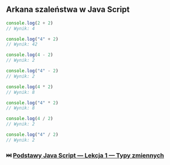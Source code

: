 ## Arkana szaleństwa w Java Script

```js
console.log(2 + 2)
// Wynik: 4

console.log("4" + 2)
// Wynik: 42
```

```js
console.log(4 - 2)
// Wynik: 2

console.log("4" - 2)
// Wynik: 2
```

```js
console.log(4 * 2)
// Wynik: 8

console.log("4" * 2)
// Wynik: 8
```

```js
console.log(4 / 2)
// Wynik: 2

console.log("4" / 2)
// Wynik: 2
```

### ⏭️ [Podstawy Java Script — Lekcja 1 — Typy zmiennych](lesson01-01.md)
